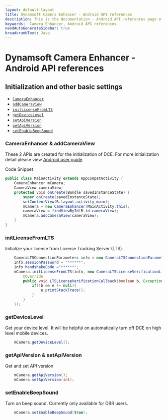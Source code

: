 ```yaml
---
layout: default-layout
title: Dynamsoft Camera Enhancer - Android API references
description: This is the documentation - Android API references page of Dynamsoft Camera Enhancer.
keywords:  Camera Enhancer, Android API references
needAutoGenerateSidebar: true
breadcrumbText: Java
---
```


# Dynamsoft Camera Enhancer - Android API references

## Initialization and other basic settings

- [`CameraEnhancer`](#CameraEnhancer-&-addCameraView)
- [`addCameraView`](#CameraEnhancer-&-addCameraView)
- [`initLicenseFromLTS`](#initLicenseFromLTS)
- [`getDeviceLevel`](#getDeviceLevel)
- [`setApiVersion`](#getApiVersion-&-setApiVersion)
- [`getApiVersion`](#getApiVersion-&-setApiVersion)
- [`setEnableBeepSound`](#setEnableBeepSound)

### CameraEnhancer & addCameraView

These 2 APIs are created for the initialization of DCE. For more initialization detail please view [Android user guide]().
    
Code Snippet
```java
public class MainActivity extends AppCompatActivity {
    CameraEnhancer mCamera;
    CameraView cameraView;
    protected void onCreate(Bundle savedInstanceState) {
        super.onCreate(savedInstanceState);
        setContentView(R.layout.activity_main);
        mCamera = new CameraEnhancer(MainActivity.this);
        cameraView = findViewById(R.id.cameraView);
        mCamera.addCameraView(cameraView);
    }
}  
```

### initLicenseFromLTS

Initialize your license from License Tracking Server (LTS).
```java
    CameraLTSConnectionParameters info = new CameraLTSConnectionParameters();
    info.sessionPassword = "******";
    info.handshakeCode ="******";
    mCamera.initLicenseFromLTS(info, new CameraLTSLicenseVerificationListener() {
        @Override
        public void LTSLicenseVerificationCallback(boolean b, Exception e) {
            if(!b && e != null){
                e.printStackTrace();
            }
        }
    });
```

### getDeviceLevel

Get your device level. It will be helpful on automatically turn off DCE on high level mobile devices. 
```java
    mCamera.getDeviceLevel();
```

### getApiVersion & setApiVersion

Get and set API version
```java
    mCamera.getApiVersion();
    mCamera.setApiVersion(int);
```

### setEnableBeepSound

Turn on beep sound. Currently only available for DBR users.
```java
    mCamera.setEnableBeepSound(true);
```
